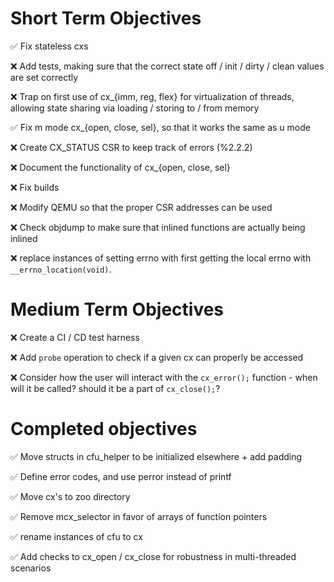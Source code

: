 # Short Term Objectives

:white_check_mark: Fix stateless cxs

:x: Add tests, making sure that the correct state off / init / dirty / clean values are set correctly

:x: Trap on first use of cx_{imm, reg, flex} for virtualization of threads, allowing state sharing via loading / storing to / from memory

:white_check_mark: Fix m mode cx_{open, close, sel}, so that it works the same as u mode

:x: Create CX_STATUS CSR to keep track of errors (%2.2.2)

:x: Document the functionality of cx_{open, close, sel}

:x: Fix builds

:x: Modify QEMU so that the proper CSR addresses can be used

:x: Check objdump to make sure that inlined functions are actually being inlined

:x: replace instances of setting errno with first getting the local errno with `__errno_location(void)`.

# Medium Term Objectives

:x: Create a CI / CD test harness

:x: Add `probe` operation to check if a given cx can properly be accessed

:x: Consider how the user will interact with the `cx_error();` function - when will it be called? 
    should it be a part of `cx_close();`?

# Completed objectives

:white_check_mark: Move structs in cfu_helper to be initialized elsewhere + add padding

:white_check_mark: Define error codes, and use perror instead of printf

:white_check_mark: Move cx's to zoo directory

:white_check_mark: Remove mcx_selector in favor of arrays of function pointers

:white_check_mark: rename instances of cfu to cx

:white_check_mark: Add checks to cx_open / cx_close for robustness in multi-threaded scenarios
